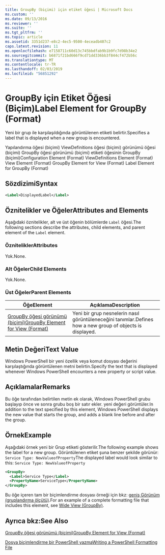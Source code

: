 ```yaml
---
title: GroupBy (biçimi) için etiket öğesi | Microsoft Docs
ms.custom: ''
ms.date: 09/13/2016
ms.reviewer: ''
ms.suite: ''
ms.tgt_pltfrm: ''
ms.topic: article
ms.assetid: 3351d237-e8c2-4ec5-9500-4eceadb407c2
caps.latest.revision: 11
ms.openlocfilehash: e7158711c60d13c745bbdfab9b1b9fc7d98b34e2
ms.sourcegitcommit: b6871f21bd666f9cd71dd336bb3f844cf472b56c
ms.translationtype: MT
ms.contentlocale: tr-TR
ms.lasthandoff: 02/03/2019
ms.locfileid: "56851292"
---
```

# <a name="label-element-for-groupby-format"></a><span data-ttu-id="6b71a-102">GroupBy için Etiket Öğesi (Biçim)</span><span class="sxs-lookup"><span data-stu-id="6b71a-102">Label Element for GroupBy (Format)</span></span>

<span data-ttu-id="6b71a-103">Yeni bir grup ile karşılaşıldığında görüntülenen etiketi belirtir.</span><span class="sxs-lookup"><span data-stu-id="6b71a-103">Specifies a label that is displayed when a new group is encountered.</span></span>

<span data-ttu-id="6b71a-104">Yapılandırma öğesi (biçimi) ViewDefinitions öğesi (biçimi) görünümü öğesi (biçimi) GroupBy öğesi görünümü (biçimi) etiketi öğesinin GroupBy (biçimi)</span><span class="sxs-lookup"><span data-stu-id="6b71a-104">Configuration Element (Format) ViewDefinitions Element (Format) View Element (Format) GroupBy Element for View (Format) Label Element for GroupBy (Format)</span></span>

## <a name="syntax"></a><span data-ttu-id="6b71a-105">Sözdizimi</span><span class="sxs-lookup"><span data-stu-id="6b71a-105">Syntax</span></span>

```xml
<Label>DisplayedLabel</Label>
```

## <a name="attributes-and-elements"></a><span data-ttu-id="6b71a-106">Öznitelikler ve Öğeler</span><span class="sxs-lookup"><span data-stu-id="6b71a-106">Attributes and Elements</span></span>

<span data-ttu-id="6b71a-107">Aşağıdaki öznitelikler, alt ve üst öğenin bölümlerde `Label` öğesi.</span><span class="sxs-lookup"><span data-stu-id="6b71a-107">The following sections describe the attributes, child elements, and parent element of the `Label` element.</span></span>

### <a name="attributes"></a><span data-ttu-id="6b71a-108">Öznitelikler</span><span class="sxs-lookup"><span data-stu-id="6b71a-108">Attributes</span></span>

<span data-ttu-id="6b71a-109">Yok.</span><span class="sxs-lookup"><span data-stu-id="6b71a-109">None.</span></span>

### <a name="child-elements"></a><span data-ttu-id="6b71a-110">Alt Öğeler</span><span class="sxs-lookup"><span data-stu-id="6b71a-110">Child Elements</span></span>

<span data-ttu-id="6b71a-111">Yok.</span><span class="sxs-lookup"><span data-stu-id="6b71a-111">None.</span></span>

### <a name="parent-elements"></a><span data-ttu-id="6b71a-112">Üst Öğeler</span><span class="sxs-lookup"><span data-stu-id="6b71a-112">Parent Elements</span></span>

|<span data-ttu-id="6b71a-113">Öğe</span><span class="sxs-lookup"><span data-stu-id="6b71a-113">Element</span></span>|<span data-ttu-id="6b71a-114">Açıklama</span><span class="sxs-lookup"><span data-stu-id="6b71a-114">Description</span></span>|
|-------------|-----------------|
|[<span data-ttu-id="6b71a-115">GroupBy öğesi görünümü (biçimi)</span><span class="sxs-lookup"><span data-stu-id="6b71a-115">GroupBy Element for View (Format)</span></span>](./groupby-element-for-view-format.md)|<span data-ttu-id="6b71a-116">Yeni bir grup nesnelerin nasıl görüntüleneceğini tanımlar.</span><span class="sxs-lookup"><span data-stu-id="6b71a-116">Defines how a new group of objects is displayed.</span></span>|

## <a name="text-value"></a><span data-ttu-id="6b71a-117">Metin Değeri</span><span class="sxs-lookup"><span data-stu-id="6b71a-117">Text Value</span></span>

<span data-ttu-id="6b71a-118">Windows PowerShell bir yeni özellik veya komut dosyası değerini karşılaştığında görüntülenen metni belirtin.</span><span class="sxs-lookup"><span data-stu-id="6b71a-118">Specify the text that is displayed whenever Windows PowerShell encounters a new property or script value.</span></span>

## <a name="remarks"></a><span data-ttu-id="6b71a-119">Açıklamalar</span><span class="sxs-lookup"><span data-stu-id="6b71a-119">Remarks</span></span>

<span data-ttu-id="6b71a-120">Bu öğe tarafından belirtilen metin ek olarak, Windows PowerShell grubu başlayıp önce ve sonra grubu boş bir satır ekler. yeni değeri görüntüler.</span><span class="sxs-lookup"><span data-stu-id="6b71a-120">In addition to the text specified by this element, Windows PowerShell displays the new value that starts the group, and adds a blank line before and after the group.</span></span>

## <a name="example"></a><span data-ttu-id="6b71a-121">Örnek</span><span class="sxs-lookup"><span data-stu-id="6b71a-121">Example</span></span>

<span data-ttu-id="6b71a-122">Aşağıdaki örnek yeni bir Grup etiketi gösterilir.</span><span class="sxs-lookup"><span data-stu-id="6b71a-122">The following example shows the label for a new group.</span></span> <span data-ttu-id="6b71a-123">Görüntülenen etiket şuna benzer şekilde görünür: `Service Type: NewValueofProperty`</span><span class="sxs-lookup"><span data-stu-id="6b71a-123">The displayed label would look similar to this: `Service Type: NewValueofProperty`</span></span>

```xml
<GroupBy>
  <Label>Service Type</Label>
  <PropertyName>ServiceType</PropertyName>
</GroupBy>

```

<span data-ttu-id="6b71a-124">Bu öğe içeren tam bir biçimlendirme dosyası örneği için bkz: [geniş Görünüm (gruplandırma ölçütü)](./wide-view-groupby.md).</span><span class="sxs-lookup"><span data-stu-id="6b71a-124">For an example of a complete formatting file that includes this element, see [Wide View (GroupBy)](./wide-view-groupby.md).</span></span>

## <a name="see-also"></a><span data-ttu-id="6b71a-125">Ayrıca bkz:</span><span class="sxs-lookup"><span data-stu-id="6b71a-125">See Also</span></span>

[<span data-ttu-id="6b71a-126">GroupBy öğesi görünümü (biçimi)</span><span class="sxs-lookup"><span data-stu-id="6b71a-126">GroupBy Element for View (Format)</span></span>](./groupby-element-for-view-format.md)

[<span data-ttu-id="6b71a-127">Dosya biçimlendirme bir PowerShell yazma</span><span class="sxs-lookup"><span data-stu-id="6b71a-127">Writing a PowerShell Formatting File</span></span>](./writing-a-powershell-formatting-file.md)
